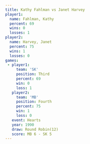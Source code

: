 ```yaml
---
title: Kathy Fahlman vs Janet Harvey
player1:              
  name: Fahlman, Kathy
  percent: 69         
  wins: 0             
  losses: 1           
player2:              
  name: Harvey, Janet 
  percent: 75         
  wins: 1             
  losses: 0           
games:
 - player1:         
     team: 'SK'     
     position: Third
     percent: 69    
     win: 0         
     loss: 1        
   player2:          
     team: 'MB'      
     position: Fourth
     percent: 75     
     win: 1          
     loss: 0         
   event: Hearts        
   year: 1990           
   draw: Round Robin(12)
   score: MB 6 - SK 5   
---
```

